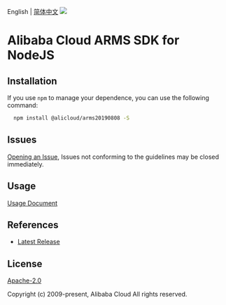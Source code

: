 English | [简体中文](README-CN.md)
![](https://aliyunsdk-pages.alicdn.com/icons/AlibabaCloud.svg)

# Alibaba Cloud ARMS SDK for NodeJS

## Installation
If you use `npm` to manage your dependence, you can use the following command:

```sh
  npm install @alicloud/arms20190808 -S
```

## Issues
[Opening an Issue](https://github.com/aliyun/alibabacloud-typescript-sdk/issues/new), Issues not conforming to the guidelines may be closed immediately.

## Usage
[Usage Document](https://github.com/aliyun/alibabacloud-typescript-sdk/blob/master/docs/Usage-EN.md#quick-examples)

## References
* [Latest Release](https://github.com/aliyun/alibabacloud-typescript-sdk/)

## License
[Apache-2.0](http://www.apache.org/licenses/LICENSE-2.0)

Copyright (c) 2009-present, Alibaba Cloud All rights reserved.
